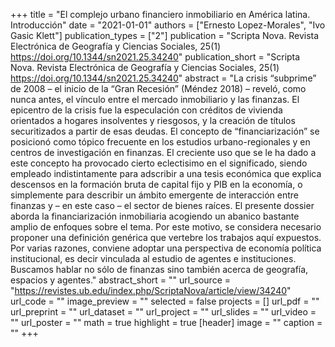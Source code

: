 +++
title = "El complejo urbano financiero inmobiliario en América latina. Introducción"
date = "2021-01-01"
authors = ["Ernesto Lopez-Morales", "Ivo Gasic Klett"]
publication_types = ["2"]
publication = "Scripta Nova. Revista Electrónica de Geografía y Ciencias Sociales, 25(1) https://doi.org/10.1344/sn2021.25.34240"
publication_short = "Scripta Nova. Revista Electrónica de Geografía y Ciencias Sociales, 25(1) https://doi.org/10.1344/sn2021.25.34240"
abstract = "La crisis “subprime” de 2008 – el inicio de la “Gran Recesión” (Méndez 2018) – reveló, como nunca antes, el vínculo entre el mercado inmobiliario y las finanzas. El epicentro de la crisis fue la especulación con créditos de vivienda orientados a hogares insolventes y riesgosos, y la creación de títulos securitizados a partir de esas deudas. El concepto de “financiarización” se posicionó como tópico frecuente en los estudios urbano-regionales y en centros de investigación en finanzas. El creciente uso que se le ha dado a este concepto ha provocado cierto eclectisimo en el significado, siendo empleado indistintamente para adscribir a una tesis económica que explica descensos en la formación bruta de capital fijo y PIB en la economía, o simplemente para describir un ámbito emergente de interacción entre finanzas y – en este caso – el sector de bienes raíces. El presente dossier aborda la financiarización inmobiliaria acogiendo un abanico bastante amplio de enfoques sobre el tema. Por este motivo, se considera necesario proponer una definición genérica que vertebre los trabajos aquí expuestos. Por varias razones, conviene adoptar una perspectiva de economía política institucional, es decir vinculada al estudio de agentes e instituciones. Buscamos hablar no sólo de finanzas sino también acerca de geografía, espacios y agentes."
abstract_short = ""
url_source = "https://revistes.ub.edu/index.php/ScriptaNova/article/view/34240"
url_code = ""
image_preview = ""
selected = false
projects = []
url_pdf = ""
url_preprint = ""
url_dataset = ""
url_project = ""
url_slides = ""
url_video = ""
url_poster = ""
math = true
highlight = true
[header]
image = ""
caption = ""
+++
